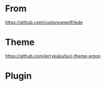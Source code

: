 # From

https://github.com/coolsnowwolf/lede

# Theme

https://github.com/jerrykuku/luci-theme-argon

# Plugin

